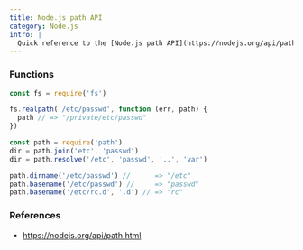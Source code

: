 ```yaml
---
title: Node.js path API
category: Node.js
intro: |
  Quick reference to the [Node.js path API](https://nodejs.org/api/path.html).
---
```


### Functions

```js
const fs = require('fs')

fs.realpath('/etc/passwd', function (err, path) {
  path // => "/private/etc/passwd"
})
```

```js
const path = require('path')
dir = path.join('etc', 'passwd')
dir = path.resolve('/etc', 'passwd', '..', 'var')
```

```js
path.dirname('/etc/passwd') //      => "/etc"
path.basename('/etc/passwd') //     => "passwd"
path.basename('/etc/rc.d', '.d') // => "rc"
```

### References

- https://nodejs.org/api/path.html

